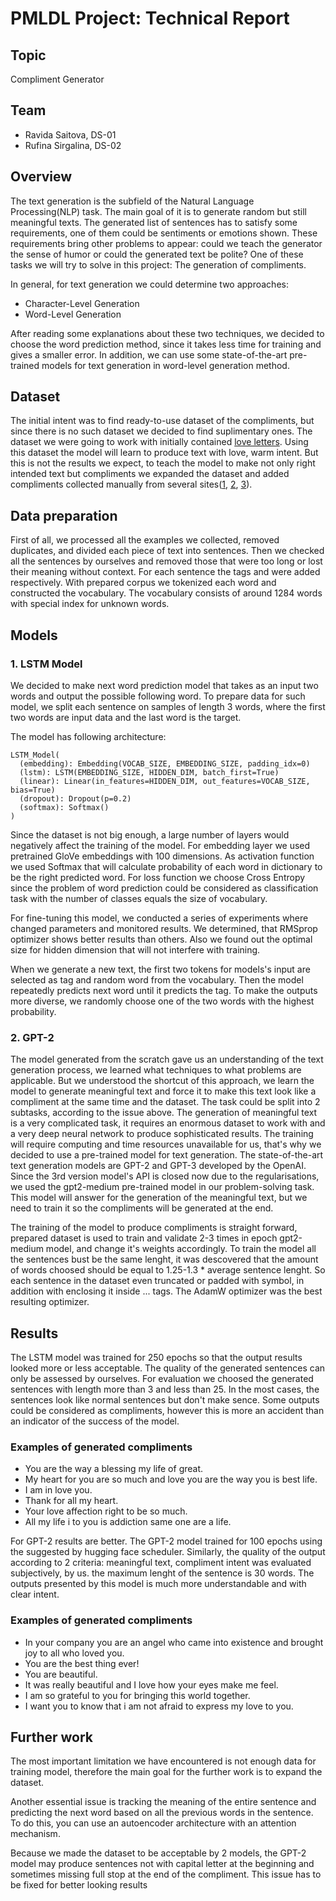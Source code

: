 # PMLDL Project: Technical Report


## Topic
Compliment Generator


## Team
* Ravida Saitova, DS-01
* Rufina Sirgalina, DS-02


## Overview

The text generation is the subfield of the Natural Language Processing(NLP) task. The main goal of it is to generate random but still meaningful texts. The generated list of sentences has to satisfy some requirements, one of them could be sentiments or emotions shown. These requirements bring other problems to appear: could we teach the generator the sense of humor or could the generated text be polite? One of these tasks we will try to solve in this project: The generation of compliments. 

In general, for text generation we could determine two approaches:
* Character-Level Generation
* Word-Level Generation

After reading some explanations about these two techniques, we decided to choose the word prediction method, since it takes less time for training and gives a smaller error. In addition, we can use some state-of-the-art pre-trained models for text generation in word-level generation method.


## Dataset

The initial intent was to find ready-to-use dataset of the compliments, but since there is no such dataset we decided to find suplimentary ones. The dataset we were going to work with initially contained [love letters](https://www.kaggle.com/fillerink/love-letters). Using this dataset the model will learn to produce text with love, warm intent. But this is not the results we expect, to teach the model to make not only right intended text but compliments we expanded the dataset and added compliments collected manually from several sites([1](https://www.thetalka.com/love-letters-for-her/), [2](https://memesbams.com/love-letters-for-her/), [3](https://www.legit.ng/1218152-deep-love-letters-ll-cry.html)).


## Data preparation

First of all, we processed all the examples we collected, removed duplicates, and divided each piece of text into sentences. 
Then we checked all the sentences by ourselves and removed those that were too long or lost their meaning without context. 
For each sentence the tags <Start-Of-Sequence> and <End-Of-Sequence> were added respectively.
With prepared corpus we tokenized each word and constructed the vocabulary. The vocabulary consists of around 1284 words with special index for unknown words.   


## Models

### 1. LSTM Model

We decided to make next word prediction model that takes as an input two words and output the possible following word. 
To prepare data for such model, we split each sentence on samples of length 3 words, where the first two words are input data and the last word is the target.

The model has following architecture:
```
LSTM_Model(
  (embedding): Embedding(VOCAB_SIZE, EMBEDDING_SIZE, padding_idx=0)
  (lstm): LSTM(EMBEDDING_SIZE, HIDDEN_DIM, batch_first=True)
  (linear): Linear(in_features=HIDDEN_DIM, out_features=VOCAB_SIZE, bias=True)
  (dropout): Dropout(p=0.2)
  (softmax): Softmax()
)
```
Since the dataset is not big enough, a large number of layers would negatively affect the training of the model. 
For embedding layer we used pretrained GloVe embeddings with 100 dimensions. 
As activation function we used Softmax that will calculate probability of each word in dictionary to be the right predicted word. 
For loss function we choose Cross Entropy since the problem of word prediction could be considered as classification task with the number of classes equals the size of vocabulary.
 
For fine-tuning this model, we conducted a series of experiments where changed parameters and monitored results. 
We determined, that RMSprop optimizer shows better results than others. 
Also we found out the optimal size for hidden dimension that will not interfere with training.

When we generate a new text, the first two tokens for models's input are selected as <SOS> tag and random word from the vocabulary. Then the model repeatedly predicts next word until it predicts the <EOS> tag. To make the outputs more diverse, we randomly choose one of the two words with the highest probability.

### 2. GPT-2

The model generated from the scratch gave us an understanding of the text generation process, we learned what techniques to what problems are applicable. But we understood the shortcut of this approach, we learn the model to generate meaningful text and force it to make this text look like a compliment at the same time and the dataset. The task could be split into 2 subtasks, according to the issue above. The generation of meaningful text is a very complicated task, it requires an enormous dataset to work with and a very deep neural network to produce sophisticated results. The training will require computing and time resources unavailable for us, that's why we decided to use a pre-trained model for text generation. 
The state-of-the-art text generation models are GPT-2 and GPT-3 developed by the OpenAI. Since the 3rd version model's API is closed now due to the regularisations, we used the gpt2-medium pre-trained model in our problem-solving task. This model will answer for the generation of the meaningful text, but we need to train it so the compliments will be generated at the end.
  
The training of the model to produce compliments is straight forward, prepared dataset is used to train and validate 2-3 times in epoch gpt2-medium model, and change it's weights accordingly. To train the model all the sentences bust be the same lenght, it was descovered that the amount of words choosed should be equal to 1.25-1.3 * average sentence lenght. So each sentence in the dataset even truncated or padded with <EOS> symbol, in addition with enclosing it inside <SOS>...<EOS> tags. The AdamW optimizer was the best resulting optimizer.
  
## Results

The LSTM model was trained for 250 epochs so that the output results looked more or less acceptable. The quality of the generated sentences can only be assessed by ourselves. For evaluation we choosed the generated sentences with length more than 3 and less than 25. In the most cases, the sentences look like normal sentences but don't make sence. Some outputs could be considered as compliments, however this is more an accident than an indicator of the success of the model.

### Examples of generated compliments
  
* You are the way a blessing my life of great.
* My heart for you are so much and love you are the way you is best life.
* I am in love you.
* Thank for all my heart.
* Your love affection right to be so much.
* All my life i to you is addiction same one are a life.
  
For GPT-2 results are better. 
The GPT-2 model trained for 100 epochs using the suggested by hugging face scheduler. Similarly, the quality of the output according to 2 criteria: meaningful text, compliment intent was evaluated subjectively, by us. the maximum lenght of the sentence is 30 words. The outputs presented by this model is much more understandable and with clear intent.
  
### Examples of generated compliments
  
* In your company you are an angel who came into existence and brought joy to all who loved you.
* You are the best thing ever! 
* You are beautiful.   
* It was really beautiful and I love how your eyes make me feel.
* I am so grateful to you for bringing this world together.
* I want you to know that i am not afraid to express my love to you.
  
  
## Further work

The most important limitation we have encountered is not enough data for training model, therefore the main goal for the further work is to expand the dataset. 

Another essential issue is tracking the meaning of the entire sentence and predicting the next word based on all the previous words in the sentence. To do this, you can use an autoencoder architecture with an attention mechanism.

 Because we made the dataset to be acceptable by 2 models, the GPT-2 model may produce sentences not with capital letter at the beginning and sometimes missing full stop at the end of the compliment. This issue has to be fixed for better looking results
